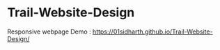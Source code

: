 # Trail-Website-Design
Responsive webpage
Demo : https://01sidharth.github.io/Trail-Website-Design/
